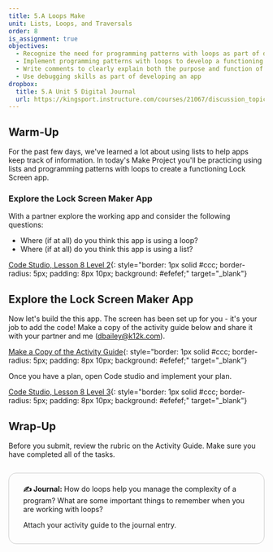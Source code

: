 ```yaml
---
title: 5.A Loops Make
unit: Lists, Loops, and Traversals
order: 8
is_assignment: true
objectives:
  - Recognize the need for programming patterns with loops as part of developing a functioning app
  - Implement programming patterns with loops to develop a functioning app
  - Write comments to clearly explain both the purpose and function of different segments of code within an app
  - Use debugging skills as part of developing an app
dropbox:
  title: 5.A Unit 5 Digital Journal
  url: https://kingsport.instructure.com/courses/21067/discussion_topics/36025
---
```


## Warm-Up

For the past few days, we've learned a lot about using lists to help apps keep track of information. In today's Make Project you'll be practicing using lists and programming patterns with loops to create a functioning Lock Screen app.

### Explore the Lock Screen Maker App

With a partner explore the working app and consider the following questions:

- Where (if at all) do you think this app is using a loop?
- Where (if at all) do you think this app is using a list?

[Code Studio, Lesson 8 Level 2](https://studio.code.org/s/csp5-2020/stage/8/puzzle/2){: style="border: 1px solid #ccc; border-radius: 5px; padding: 8px 10px; background: #efefef;" target="\_blank"}

## Explore the Lock Screen Maker App

Now let's build the this app. The screen has been set up for you - it's your job to add the code! Make a copy of the activity guide below and share it with your partner and me (dbailey@k12k.com).

[Make a Copy of the Activity Guide](https://docs.google.com/document/d/1374YkJ2FB3jhu2_85IqYi6DLlRVntx7ZCVHBWtGNCxo/edit?usp=sharing){: style="border: 1px solid #ccc; border-radius: 5px; padding: 8px 10px; background: #efefef;" target="\_blank"}

Once you have a plan, open Code studio and implement your plan.

[Code Studio, Lesson 8 Level 3](https://studio.code.org/s/csp5-2020/stage/8/puzzle/3){: style="border: 1px solid #ccc; border-radius: 5px; padding: 8px 10px; background: #efefef;" target="\_blank"}

## Wrap-Up

Before you submit, review the rubric on the Activity Guide. Make sure you have completed all of the tasks.

<div style="border: 1px solid #ccc; border-radius: 15px; padding: 0.5em 2em 1em 2em; margin: 2em 0 0 0;">
  <p class="text-xl"><strong>✍️ Journal:</strong> How do loops help you manage the complexity of a program? What are some important things to remember when you are working with loops?</p>
  <p>Attach your activity guide to the journal entry.</p>
</div>
